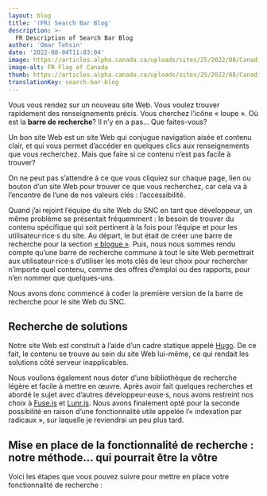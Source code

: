 ```yaml
---
layout: blog
title: '(FR) Search Bar Blog'
description: >-
  FR Description of Search Bar Blog
author: 'Omar Tehsin'
date: '2022-08-04T11:03:04'
image: https://articles.alpha.canada.ca/uploads/sites/25/2022/08/Canadian_Flag-1.png
image-alt: FR Flag of Canada
thumb: https://articles.alpha.canada.ca/uploads/sites/25/2022/08/Canadian_Flag-1-150x150.png
translationKey: search-bar-blog
---
```

Vous vous rendez sur un nouveau site Web. Vous voulez trouver rapidement des renseignements précis. Vous cherchez l’icône « loupe ». Où est la **barre de recherche**? Il n’y en a pas… Que faites-vous?

Un bon site Web est un site Web qui conjugue navigation aisée et contenu clair, et qui vous permet d’accéder en quelques clics aux renseignements que vous recherchez. Mais que faire si ce contenu n’est pas facile à trouver?

On ne peut pas s’attendre à ce que vous cliquiez sur chaque page, lien ou bouton d’un site Web pour trouver ce que vous recherchez, car cela va à l’encontre de l’une de nos valeurs clés : l’accessibilité.

Quand j’ai rejoint l’équipe du site Web du SNC en tant que développeur, un même problème se présentait fréquemment : le besoin de trouver du contenu spécifique qui soit pertinent à la fois pour l’équipe et pour les utilisateur·rice·s du site. Au départ, le but était de créer une barre de recherche pour la section [« blogue »](https://numerique.canada.ca/blogue/). Puis, nous nous sommes rendu compte qu’une barre de recherche commune à tout le site Web permettrait aux utilisateur·rice·s d’utiliser les mots clés de leur choix pour rechercher n’importe quel contenu, comme des offres d’emploi ou des rapports, pour n’en nommer que quelques-uns.

Nous avons donc commencé à coder la première version de la barre de recherche pour le site Web du SNC.

## **Recherche de solutions**

Notre site Web est construit à l’aide d’un cadre statique appelé [Hugo](https://gohugo.io/commands/hugo_server/). De ce fait, le contenu se trouve au sein du site Web lui-même, ce qui rendait les solutions côté serveur inapplicables.

Nous voulions également nous doter d’une bibliothèque de recherche légère et facile à mettre en œuvre. Après avoir fait quelques recherches et abordé le sujet avec d’autres développeur·euse·s, nous avons restreint nos choix à [Fuse.js](https://fusejs.io/) et [Lunr.js](https://lunrjs.com/). Nous avons finalement opté pour la seconde possibilité en raison d’une fonctionnalité utile appelée l’« indexation par radicaux », sur laquelle je reviendrai un peu plus tard.

## **Mise en place de la fonctionnalité de recherche : notre méthode… qui pourrait être la vôtre**

Voici les étapes que vous pouvez suivre pour mettre en place votre fonctionnalité de recherche :
